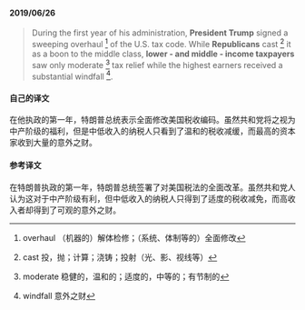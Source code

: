 #### 2019/06/26

> During the first year of his administration, **President Trump** signed a sweeping overhaul [^1] of the U.S. tax code. While **Republicans** cast [^2] it as a boon to the middle class, **lower - and middle - income taxpayers** saw only moderate [^3] tax relief while the highest earners received a substantial windfall [^4].



#### 自己的译文

在他执政的第一年，特朗普总统表示全面修改美国税收编码。虽然共和党将之视为中产阶级的福利，但是中低收入的纳税人只看到了温和的税收减缓，而最高的资本家收到大量的意外之财。



#### 参考译文

在特朗普执政的第一年，特朗普总统签署了对美国税法的全面改革。虽然共和党人认为这对于中产阶级有利，但中低收入的纳税人只得到了适度的税收减免，而高收入者却得到了可观的意外之财。



[^1]: overhaul （机器的）解体检修；（系统、体制等的）全面修改
[^2]: cast 投，抛；计算；浇铸；投射（光、影、视线等）
[^3]: moderate 稳健的，温和的；适度的，中等的；有节制的
[^4]: windfall 意外之财